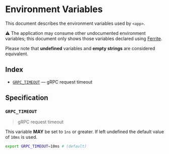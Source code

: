 # Environment Variables

This document describes the environment variables used by `<app>`.

⚠️ The application may consume other undocumented environment variables; this
document only shows those variables declared using [Ferrite].

Please note that **undefined** variables and **empty strings** are considered
equivalent.

## Index

- [`GRPC_TIMEOUT`](#GRPC_TIMEOUT) — gRPC request timeout

## Specification

### `GRPC_TIMEOUT`

> gRPC request timeout

This variable **MAY** be set to `1ns` or greater.
If left undefined the default value of `10ms` is used.

```bash
export GRPC_TIMEOUT=10ms # (default)
```

<!-- references -->

[ferrite]: https://github.com/dogmatiq/ferrite
